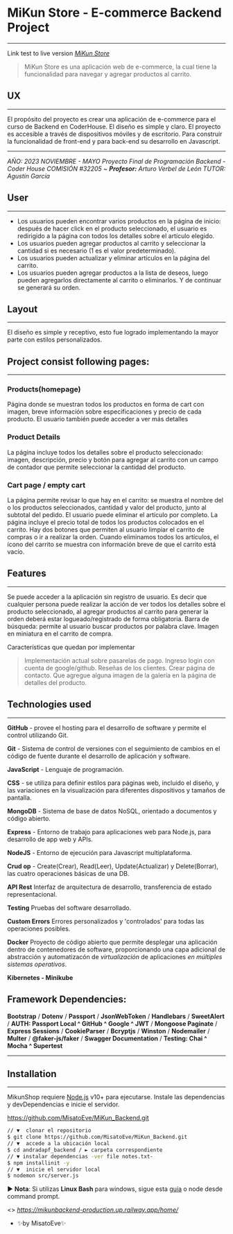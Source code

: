 # MiKun Store - **E-commerce** Backend Project
_____

Link test to live version _[MiKun Store](https://mikunbackend-production.up.railway.app/home)_
>MiKun Store es una aplicación web de e-commerce, la cual tiene la funcionalidad para navegar y agregar productos al carrito. 

## UX 
----------
El propósito del proyecto es crear una aplicación de e-commerce para el curso de Backend en CoderHouse. El diseño es simple y claro. El proyecto es accesible a través de dispositivos móviles y de escritorio. Para construir la funcionalidad de front-end y para back-end su desarrollo en Javascript.
____
_AÑO: 2023 NOVIEMBRE - MAYO_
_Proyecto Final de Programación Backend - Coder House_
_COMISIÓN #32205 ~ **Profesor:** Arturo Verbel de León_
_TUTOR: Agustín García_

## User
___________

- Los usuarios pueden encontrar varios productos en la página de inicio: después de hacer click en el producto seleccionado, el usuario es redirigido a la página con todos los detalles sobre el artículo elegido.
- Los usuarios pueden agregar productos al carrito y seleccionar la cantidad si es necesario (1 es el valor predeterminado).
- Los usuarios pueden actualizar y eliminar artículos en la página del carrito.
- Los usuarios pueden agregar productos a la lista de deseos, luego pueden agregarlos directamente al carrito o eliminarlos. Y de continuar se generará su orden.

## Layout 
_______
El diseño es simple y receptivo, esto fue logrado implementando la mayor parte con estilos personalizados.

## Project consist following pages:
______
### Products(homepage)
Página donde se muestran todos los productos en forma de cart con imagen, breve información sobre especificaciones y precio de cada producto. El usuario también puede acceder a ver más detalles

### Product Details
La página incluye todos los detalles sobre el producto seleccionado: imagen, descripción, precio y botón para agregar al carrito con un campo de contador que permite seleccionar la cantidad del producto.

### Cart page / empty cart
La página permite revisar lo que hay en el carrito: se muestra el nombre del o los productos seleccionados, cantidad y valor del producto, junto al subtotal del pedido. 
El usuario puede eliminar el artículo por completo. La página incluye el precio total de todos los productos colocados en el carrito. Hay dos botones que permiten al usuario limpiar el carrito de compras o ir a realizar la orden. Cuando eliminamos todos los artículos, el ícono del carrito se muestra con información breve de que el carrito está vacío.

## Features
_________
Se puede acceder a la aplicación sin registro de usuario. Es decir que cualquier persona puede realizar la acción de ver todos los detalles sobre el producto seleccionado, al agregar productos al carrito para generar la orden deberá estar logueado/registrado de forma obligatoria. 
Barra de búsqueda: permite al usuario buscar productos por palabra clave.
Imagen en miniatura en el carrito de compra.

Características que quedan por implementar

> Implementación actual sobre pasarelas de pago.
Ingreso login con cuenta de google/github.
Reseñas de los clientes.
Crear página de contacto.
Que agregue alguna imagen de la galería en la página de detalles del producto.

## Technologies used
______
**GitHub** - provee el hosting para el desarrollo de software y permite el control utilizando Git.

**Git** - Sistema de control de versiones con el seguimiento de cambios en el código de fuente durante el desarrollo de aplicación y software.

**JavaScript** - Lenguaje de programación.

**CSS** - se utiliza para definir estilos para páginas web, incluido el diseño, y las variaciones en la visualización para diferentes dispositivos y tamaños de pantalla.

**MongoDB**  - Sistema de base de datos NoSQL, orientado a documentos y código abierto.

**Express** - Entorno de trabajo para aplicaciones web para Node.js, para desarrollo de app web y APIs.

**NodeJS** - Entorno de ejecución para Javascript multiplataforma.

**Crud op** - Create(Crear), Read(Leer), Update(Actualizar) y Delete(Borrar), las cuatro operaciones básicas de una DB.

**API Rest** Interfaz de arquitectura de desarrollo, transferencia de estado representacional.

**Testing** Pruebas del software desarrollado.

**Custom Errors** Errores personalizados y 'controlados' para todas las operaciones posibles.

**Docker** Proyecto de código abierto que permite desplegar una aplicación dentro de contenedores de software, proporcionando una capa adicional de abstracción y automatizacón de *virtualización* de aplicaciones *en múltiples sistemas operativos*.

**Kibernetes - Minikube** 

## Framework Dependencies: 
**Bootstrap** / **Dotenv** / **Passport** / **JsonWebToken** / **Handlebars** / **SweetAlert** /
**AUTH: Passport Local ^ GitHub  ^ Google ^ JWT** / **Mongoose Paginate** / **Express Sessions** /
**CookieParser** / **Bcryptjs** / **Winston** / **Nodemailer** / **Multer** / **@faker-js/faker** /
**Swagger Documentation** / **Testing: Chai ^ Mocha ^ Supertest**
______

## Installation
_______________
MikunShop requiere [Node.js](https://nodejs.org/) v10+ para ejecutarse.
Instale las dependencias y devDependencias e inicie el servidor.

https://github.com/MisatoEve/MiKun_Backend.git

```sh 
// ▼  clonar el repositorio 
$ git clone https://github.com/MisatoEve/MiKun_Backend.git
// ▼  accede a la ubicación local
$ cd andradapf_backend / ► carpeta correspondiente
// ▼ instalar dependencias -ver file notes.txt-
$ npm installinit -y
// ▼  inicie el servidor local
$ nodemon src/server.js
```
► **Nota**: 
Si utilizas **Linux Bash** para windows, sigue esta [guía](https://www.howtogeek.com/261575/how-to-run-graphical-linux-desktop-applications-from-windows-10s-bash-shell/) o node desde command prompt.

<<proyecto desplegado en Railway>>
_https://mikunbackend-production.up.railway.app/home/_
- ✨by MisatoEve✨